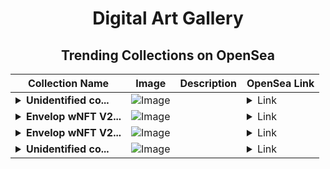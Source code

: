 <div align="center">

# Digital Art Gallery

## Trending Collections on OpenSea

| Collection Name                       | Image                                                                                     | Description                       | OpenSea Link                                                                                          |
|---------------------------------------|-------------------------------------------------------------------------------------------|-----------------------------------|--------------------------------------------------------------------------------------------------------|
| **<details><summary>Unidentified co...</summary>Unidentified contract d0d02dcb-447a-401e-b671-7b11437e1b61</details>** | ![Image](https://i.seadn.io/s/raw/files/4e104055d0efa6a7476555699f52a8b9.gif?w=500&auto=format?w=200&auto=format) |  | <details><summary>Link</summary>[Unidentified contract d0d02dcb-447a-401e-b671-7b11437e1b61](https://opensea.io/collection/unidentified-contract-d0d02dcb-447a-401e-b671-7b11)</details> |
| **<details><summary>Envelop wNFT V2...</summary>Envelop wNFT V2 Index</details>** | ![Image](https://raw.seadn.io/files/0949c732f03b007a5831cc10188a7cb2.svg?w=200&auto=format) |  | <details><summary>Link</summary>[Envelop wNFT V2 Index](https://opensea.io/collection/envelop-wnft-v2-index-102)</details> |
| **<details><summary>Envelop wNFT V2...</summary>Envelop wNFT V2 Index</details>** | ![Image](https://raw.seadn.io/files/53ea483840d02af80c1222fa5e75779b.svg?w=200&auto=format) |  | <details><summary>Link</summary>[Envelop wNFT V2 Index](https://opensea.io/collection/envelop-wnft-v2-index-101)</details> |
| **<details><summary>Unidentified co...</summary>Unidentified contract d9a62097-d95c-4015-bf2b-f9b3ed34a8be</details>** | ![Image](https://i.seadn.io/s/raw/files/4e104055d0efa6a7476555699f52a8b9.gif?w=500&auto=format?w=200&auto=format) |  | <details><summary>Link</summary>[Unidentified contract d9a62097-d95c-4015-bf2b-f9b3ed34a8be](https://opensea.io/collection/unidentified-contract-d9a62097-d95c-4015-bf2b-f9b3)</details> |

</div>